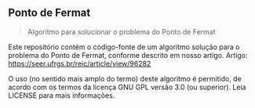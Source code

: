 ## Ponto de Fermat
> Algoritmo para solucionar o problema do Ponto de Fermat

Este repositório contém o código-fonte de um algoritmo solução para o problema do Ponto de Fermat, conforme descrito em nosso artigo.
Artigo: https://seer.ufrgs.br/reic/article/view/96282

O uso (no sentido mais amplo do termo) deste algoritmo é permitido, de acordo com os termos da licença GNU GPL versão 3.0 (ou superior). Leia LICENSE para mais informações.

